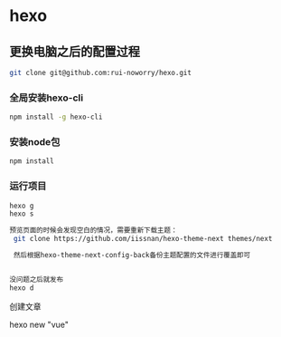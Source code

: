 ﻿# hexo

## 更换电脑之后的配置过程
``` bash
git clone git@github.com:rui-noworry/hexo.git

```
### 全局安装hexo-cli
``` bash
npm install -g hexo-cli

```
### 安装node包
``` bash
npm install

```
### 运行项目
``` bash
hexo g
hexo s

预览页面的时候会发现空白的情况，需要重新下载主题：
 git clone https://github.com/iissnan/hexo-theme-next themes/next

 然后根据hexo-theme-next-config-back备份主题配置的文件进行覆盖即可


没问题之后就发布
hexo d

```

创建文章

hexo new "vue"